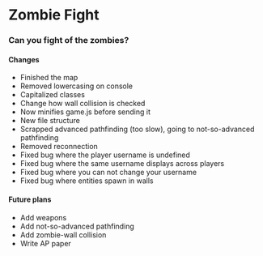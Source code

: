 # Zombie Fight
### Can you fight of the zombies?

#### Changes

- Finished the map
- Removed lowercasing on console
- Capitalized classes
- Change how wall collision is checked
- Now minifies game.js before sending it
- New file structure
- Scrapped advanced pathfinding (too slow), going to not-so-advanced pathfinding
- Removed reconnection
- Fixed bug where the player username is undefined
- Fixed bug where the same username displays across players
- Fixed bug where you can not change your username
- Fixed bug where entities spawn in walls

#### Future plans

- Add weapons
- Add not-so-advanced pathfinding
- Add zombie-wall collision
- Write AP paper
